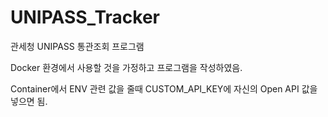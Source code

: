 # UNIPASS_Tracker
관세청 UNIPASS 통관조회 프로그램

Docker 환경에서 사용할 것을 가정하고 프로그램을 작성하였음.

Container에서 ENV 관련 값을 줄때 CUSTOM_API_KEY에 자신의 Open API 값을 넣으면 됨.
